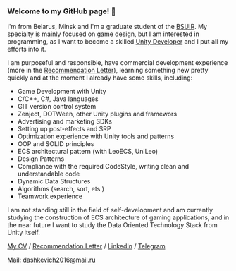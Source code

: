 ### Welcome to my GitHub page! 👋

I'm from Belarus, Minsk and I'm a graduate student of the [BSUIR](https://www.bsuir.by/). My specialty is mainly focused on game design, but I am interested in programming, as I want to become a skilled [Unity Developer](https://www.linkedin.com/in/evgjeniy/) and I put all my efforts into it.

I am purposeful and responsible, have commercial development experience (more in the [Recommendation Letter](https://github.com/evgjeniy/evgjeniy/files/10636753/dev._signed.pdf)), learning something new pretty quickly and at the moment I already have some skills, including:
- Game Development with Unity
- C/C++, C#, Java languages
- GIT version control system
- Zenject, DOTWeen, other Unity plugins and framewors
- Advertising and marketing SDKs
- Setting up post-effects and SRP
- Optimization experience with Unity tools and patterns
- OOP and SOLID principles
- ECS architectural pattern (with LeoECS, UniLeo)
- Design Patterns
- Compliance with the required CodeStyle, writing clean and understandable code
- Dynamic Data Structures
- Algorithms (search, sort, ets.)
- Teamwork experience

I am not standing still in the field of self-development and am currently studying the construction of ECS architecture of gaming applications, and in the near future I want to study the Data Oriented Technology Stack from Unity itself.

[My CV](https://github.com/evgjeniy/evgjeniy/files/10636745/CV.Evgeniy.Dashkevich.pdf) /
[Recommendation Letter](https://github.com/evgjeniy/evgjeniy/files/10636753/dev._signed.pdf) / 
[LinkedIn](https://www.linkedin.com/in/evgjeniy/) /
[Telegram](https://t.me/evgjeniy)     

Mail: dashkevich2016@mail.ru
